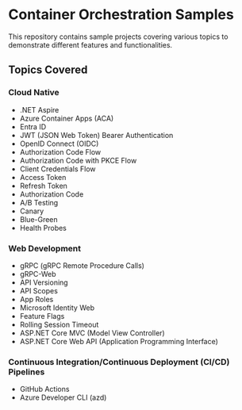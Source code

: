 # Container Orchestration Samples

This repository contains sample projects covering various topics to demonstrate different features and functionalities.

## Topics Covered

### Cloud Native

- .NET Aspire
- Azure Container Apps (ACA)
- Entra ID
- JWT (JSON Web Token) Bearer Authentication
- OpenID Connect (OIDC)
- Authorization Code Flow
- Authorization Code with PKCE Flow
- Client Credentials Flow
- Access Token
- Refresh Token
- Authorization Code
- A/B Testing
- Canary
- Blue-Green
- Health Probes

### Web Development

- gRPC (gRPC Remote Procedure Calls)
- gRPC-Web
- API Versioning
- API Scopes
- App Roles
- Microsoft Identity Web
- Feature Flags
- Rolling Session Timeout
- ASP.NET Core MVC (Model View Controller)
- ASP.NET Core Web API (Application Programming Interface)

### Continuous Integration/Continuous Deployment (CI/CD) Pipelines

- GitHub Actions
- Azure Developer CLI (azd)
